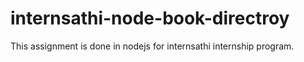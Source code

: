 # internsathi-node-book-directroy
This assignment is done in nodejs for internsathi internship program.
